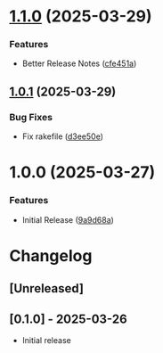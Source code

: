 # [1.1.0](https://github.com/abhiccc1/string_calculator/compare/v1.0.1...v1.1.0) (2025-03-29)


### Features

* Better Release Notes ([cfe451a](https://github.com/abhiccc1/string_calculator/commit/cfe451a1e3e81bd1808e4bc57afb9902505c8607))

## [1.0.1](https://github.com/abhiccc1/string_calculator/compare/v1.0.0...v1.0.1) (2025-03-29)


### Bug Fixes

* Fix rakefile ([d3ee50e](https://github.com/abhiccc1/string_calculator/commit/d3ee50e63e41b7c753a08caef7c67f429b25ac75))

# 1.0.0 (2025-03-27)


### Features

* Initial Release ([9a9d68a](https://github.com/abhiccc1/string_calculator/commit/9a9d68a7c2ddc3288213ce69770ef61d0837ab84))

# Changelog

## [Unreleased]

## [0.1.0] - 2025-03-26

- Initial release

